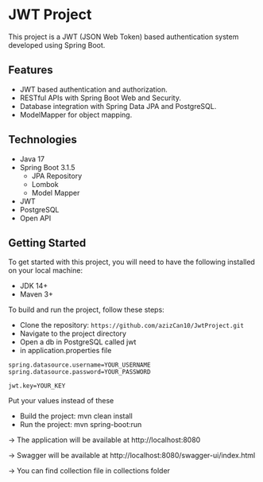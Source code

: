 # JWT Project

This project is a JWT (JSON Web Token) based authentication system developed using Spring Boot.

## Features

- JWT based authentication and authorization.
- RESTful APIs with Spring Boot Web and Security.
- Database integration with Spring Data JPA and PostgreSQL.
- ModelMapper for object mapping.

## Technologies
* Java 17
* Spring Boot 3.1.5
   * JPA Repository
   * Lombok
   * Model Mapper
* JWT
* PostgreSQL
* Open API

## Getting Started
To get started with this project, you will need to have the following installed on your local machine:

* JDK 14+
* Maven 3+

To build and run the project, follow these steps:

* Clone the repository: `https://github.com/azizCan10/JwtProject.git`
* Navigate to the project directory
* Open a db in PostgreSQL called jwt
* in application.properties file

```properties
spring.datasource.username=YOUR_USERNAME
spring.datasource.password=YOUR_PASSWORD

jwt.key=YOUR_KEY
```

Put your values instead of these

* Build the project: mvn clean install
* Run the project: mvn spring-boot:run

-> The application will be available at http://localhost:8080

-> Swagger will be available at http://localhost:8080/swagger-ui/index.html

-> You can find collection file in collections folder
